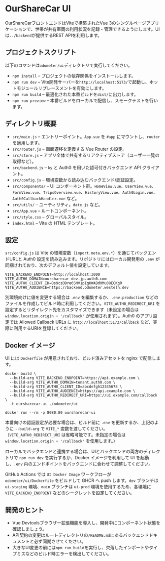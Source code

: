 # OurShareCar UI

OurShareCarフロントエンドはViteで構築されたVue 3のシングルページアプリケーションで、世帯が共有車両の利用状況を記録・管理できるようにします。UIは`../backend`が提供するREST APIを利用します。

## プロジェクトスクリプト

以下のコマンドは`odometer/ui`ディレクトリで実行してください。

- `npm install` – プロジェクトの依存関係をインストールします。
- `npm run dev` – Vite開発サーバーを`http://localhost:5173/`で起動し、ホットモジュールリプレースメントを有効にします。
- `npm run build` – 最適化された本番ビルドを`dist/`に出力します。
- `npm run preview` – 本番ビルドをローカルで配信し、スモークテストを行います。

## ディレクトリ概要

- `src/main.js` – エントリーポイント。`App.vue` を `#app` にマウントし、`router` を適用します。
- `src/router.js` – 画面遷移を定義する Vue Router の設定。
- `src/store.js` – アプリ全体で共有するリアクティブストア（ユーザー一覧の取得など）。
- `src/backend.js` – `ky` と Auth0 を用いた認可付きバックエンド API クライアント。
- `src/config.js` – 環境変数から読み込むバックエンド/認証設定。
- `src/components/` – UI コンポーネント群。`HomeView.vue`、`UserView.vue`、`FormView.vue`、`TripsOverview.vue`、`HistoryView.vue`、`Auth0Login.vue`、`Auth0CallbackHandler.vue` など。
- `src/utils/` – ユーティリティ。`date.js` など。
- `src/App.vue` – ルートコンポーネント。
- `src/style.css` – グローバルスタイル。
- `index.html` – Vite の HTML テンプレート。

## 設定

`src/config.js` は Vite の環境変数（`import.meta.env.*`）を通じてバックエンドURLと Auth0 設定を読み込みます。リポジトリにはローカル開発用の `.env` が同梱されており、次のデフォルト値を設定しています。

```
VITE_BACKEND_ENDPOINT=http://localhost:3000
VITE_AUTH0_DOMAIN=oursharecar-dev.jp.auth0.com
VITE_AUTH0_CLIENT_ID=0s9czDDre6SMV1pIgUWABd0Mu08ECKgR
VITE_AUTH0_AUDIENCE=https://backend.odometer.westelh.dev
```

別環境向けに値を変更する場合は `.env` を編集するか、`.env.production` などのファイルを作成してビルド時に利用してください。`VITE_AUTH0_REDIRECT_URI` を設定するとリダイレクト先をカスタマイズできます（未設定の場合は `window.location.origin + '/callback'` が使用されます）。Auth0 のアプリ設定では Allowed Callback URLs に `http://localhost:5173/callback` など、実際に利用するURIを登録してください。

## Docker イメージ

UI には `Dockerfile` が用意されており、ビルド済みアセットを nginx で配信します。

```
docker build \
  --build-arg VITE_BACKEND_ENDPOINT=https://api.example.com \
  --build-arg VITE_AUTH0_DOMAIN=tenant.auth0.com \
  --build-arg VITE_AUTH0_CLIENT_ID=abcdefgh12345678 \
  --build-arg VITE_AUTH0_AUDIENCE=https://api.example.com \
  --build-arg VITE_AUTH0_REDIRECT_URI=https://ui.example.com/callback \
  -t oursharecar-ui ./odometer/ui

docker run --rm -p 8080:80 oursharecar-ui
```

本番向けの認証設定が必要な場合は、ビルド前に `.env` を更新するか、上記のように `--build-arg` で `VITE_*` 変数を渡してください。（`VITE_AUTH0_REDIRECT_URI` は省略可能です。未指定の場合は `window.location.origin + '/callback'` を使用します。）

ローカルでバックエンドと連携する場合は、UIとバックエンドの両方のディレクトリで `npm run dev` を実行するか、Docker イメージを利用して UI を起動し、`.env` 内のエンドポイントをバックエンドに合わせて調整してください。

GitHub Actions では `UI Docker Image` ワークフローが `odometer/ui/Dockerfile` をビルドして GHCR へ push します。`dev` ブランチは `ui-staging` 環境、`main` ブランチは `ui-prod` 環境を使用するため、各環境に `VITE_BACKEND_ENDPOINT` などのシークレットを設定してください。

## 開発のヒント

- Vue Devtoolsブラウザー拡張機能を導入し、開発中にコンポーネント状態を確認しましょう。
- API契約の変更はルートディレクトリの`/README.md`にあるバックエンドドキュメントと必ず同期させてください。
- 大きなUI変更の前には`npm run build`を実行し、欠落したインポートやタイプミスなどのビルド時エラーを検出してください。
